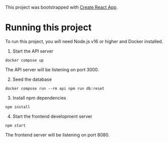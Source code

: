 This project was bootstrapped with [Create React App](https://github.com/facebook/create-react-app).

# Running this project

To run this project, you will need Node.js v16 or higher and Docker installed.

1. Start the API server

```
docker compose up
```

The API server will be listening on port 3000.

2. Seed the database

```
docker compose run --rm api npm run db:reset
```

3. Install npm dependencies

```
npm install
```

4. Start the frontend development server

```
npm start
```

The frontend server will be listening on port 8080.
